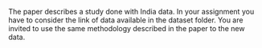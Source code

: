 The paper describes a study done with India data. In your assignment you have to consider the link of data available in the dataset folder. You are invited to use the same methodology described in the paper to the new data. 

